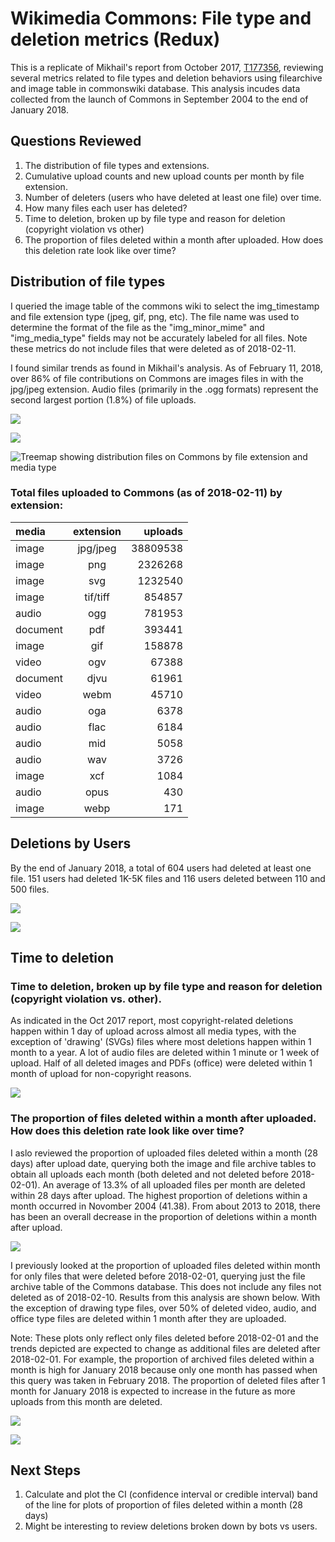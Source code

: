 # Wikimedia Commons: File type and deletion metrics (Redux)

This is a replicate of Mikhail's report from October 2017, [T177356](https://phabricator.wikimedia.org/T177356), reviewing several metrics related to file types and deletion behaviors using filearchive and image table in commonswiki database. This analysis incudes data collected from the launch of Commons in September 2004 to the end of January 2018.

## Questions Reviewed

1. The distribution of file types and extensions. 
2. Cumulative upload counts and new upload counts per month by file extension. 
3. Number of deleters (users who have deleted at least one file) over time.
4. How many files each user has deleted?
5. Time to deletion, broken up by file type and reason for deletion (copyright violation vs other)
6. The proportion of files deleted within a month after uploaded. How does this deletion rate look like over time?

## Distribution of file types

I queried the image table of the commons wiki to select the img_timestamp and file extension type (jpeg, gif, png, etc). The file name was used to determine the format of the file as the "img_minor_mime" and "img_media_type" fields may not be accurately labeled for all files. Note these metrics do not include files that were deleted as of 2018-02-11. 

I found similar trends as found in Mikhail's analysis. As of February 11, 2018, over 86% of file contributions on Commons are images files in with the jpg/jpeg extension. Audio files (primarily in the .ogg formats) represent the second largest portion (1.8%) of file uploads. 


![](file_extension_distribution/figures/cumulative_uploads.png)

![](file_extension_distribution/figures/monthly_uploads_byfiletype.png)

![Treemap showing distribution files on Commons by file extension and media type](file_extension_distribution/figures/treemap_uploads.png)

### Total files uploaded to Commons (as of 2018-02-11) by extension:

|media	|extension| uploads
|:--------------|:--------:|----------:|
|image	|jpg/jpeg| 38809538
|image	|png	|2326268
|image	|svg	|1232540
|image	|tif/tiff|854857
|audio	|ogg	|781953
|document |pdf	|393441
|image	|gif	|158878
|video	|ogv	|67388
|document|djvu	|61961
|video	|webm	|45710
|audio	|oga	|6378
|audio	|flac	|6184
|audio	|mid	|5058
|audio	|wav	|3726
|image	|xcf	|1084
|audio	|opus	|430
|image	|webp	|171


## Deletions by Users

By the end of January 2018, a total of 604 users had deleted at least one file. 151 users had deleted 1K-5K files and 116 users deleted between 110 and 500 files. 

![](file_deleters/figures/cumulative_deleters.png)


![](file_deleters/figures/deleter_activity.png)


## Time to deletion

### Time to deletion, broken up by file type and reason for deletion (copyright violation vs. other).

As indicated in the Oct 2017 report, most copyright-related deletions happen within 1 day of upload across almost all media types, with the exception of 'drawing' (SVGs) files where most deletions happen within 1 month to a year. A lot of audio files are deleted within 1 minute or 1 week of upload. Half of all deleted images and PDFs (office) were deleted within 1 month of upload for non-copyright reasons.

![](file_deletion_time/figures/time-to-deletion.png)


### The proportion of files deleted within a month after uploaded. How does this deletion rate look like over time?

I aslo reviewed the proportion of uploaded files deleted within a month (28 days) after upload date, querying both the image and file archive tables to obtain all uploads each month (both deleted and not deleted before 2018-02-01). An average of 13.3% of all uploaded files per month are deleted within 28 days after upload. The highest proportion of deletions within a month occurred in Novomber 2004 (41.38). From about 2013 to 2018, there has been an overall decrease in the proportion of deletions within a month after upload.



![](file_deletion_time/figures/monthly_deletions_alluploads.png)



I previously looked at the proportion of uploaded files deleted within month for only files that were deleted before 2018-02-01, querying just the file archive table of the Commons database. This does not include any files not deleted as of 2018-02-10. Results from this analysis are shown below. With the exception of drawing type files, over 50% of deleted video, audio, and office type files are deleted within 1 month after they are uploaded. 

Note: These plots only reflect only files deleted before 2018-02-01 and the trends depicted are expected to change as additional files are deleted after 2018-02-01. For example, the proportion of archived files deleted within a month is high for January 2018 because only one month has passed when this query was taken in February 2018. The proportion of deleted files after 1 month for January 2018 is expected to increase in the future as more uploads from this month are deleted. 

![](file_deletion_time/figures/monthly_deletions_bytype.png)

![](file_deletion_time/figures/monthly_deletions_alldel.png)

## Next Steps ##
1. Calculate and plot the CI (confidence interval or credible interval) band of the line for plots of proportion of files deleted within a month (28 days)
2. Might be interesting to review deletions broken down by bots vs users.


